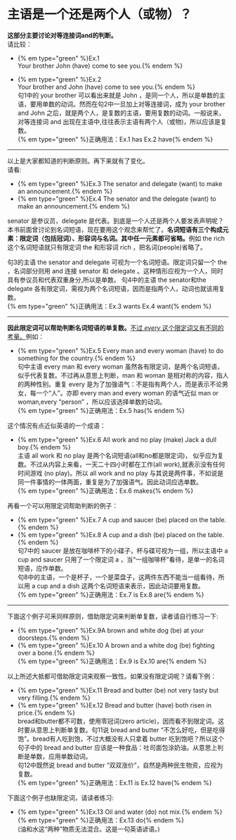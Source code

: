 # 主语是一个还是两个人（或物）？

<b>这部分主要讨论对等**连接词and**的判断。</b>  
请比较：

- {% em type="green" %}Ex.1   
Your brother John (have) come to see you.{% endem %}  

- {% em type="green" %}Ex.2   
Your brother and John (have) come to see you.{% endem %}  
句1中的 your brother 可以看出来就是 John ，是同一个人，所以是单数的主语，要用单数的动词。然而在句2中一旦加上对等连接词，成为 your brother and John 之后，就是两个人，是复数的主语，要用复数的动词。一般说来，对等连接词 and 出现在主语中,往往表示主语有两个人（或物)，所以应该是复数。  
{% em type="green" %}正确用法：Ex.1 has  Ex.2 have{% endem %}  


---


以上是大家都知道的判断原则。再下来就有了变化。  
请看:  
- {% em type="green" %}Ex.3 The senator and delegate (want) to make an announcement.{% endem %}  
- {% em type="green" %}Ex.4 The senator and the delegate (want) to make an announcement.{% endem %}  

senator 是参议员，delegate  是代表。到底是一个人还是两个人要发表声明呢？本书前面曾讨论到名词短语，现在要用这个观念来帮忙了。<b>名词短语有三个构成元素：限定词（包括冠词）、形容词与名词。其中任一元素都可省略。</b>例如 the rich 这个名词短语就只有限定词 the 和形容词 rich ，把名词(people)省略了。  

句3的主语 the senator and delegate 可视为一个名词短语。限定词只留一个 the ，名词部分则用 and 连接 senator 和 delegate 。这种情形应视为一个人，同时具有参议员和代表双重身分,所以是单数。
句4中的主语 the senator和the delegate 各有限定词，需视为两个名词短语，因而是指两个人，动词也就该用复数。  
{% em type="green" %}正确用法：Ex.3 wants   Ex.4 want{% endem %}  


---


<b>因此**限定词**可以帮助判断**名词短语的单复数**。</b><u>不过 <em>every</em> 这个限定词又有不同的考量。</u>例如：  

- {% em type="green" %}Ex.5 Every man and every woman (have) to do something for the country.{% endem %}  
句中主语 every man 和 every woman 虽然各有限定词，是两个名词短语，似乎代表复数。不过再从意思上判断，man 和 woman 是相对称的内容，指人的两种性别。重复 every 是为了加强语气：不是指有两个人，而是表示不论男女，每一个“人”。亦即 every man and every woman 的语气近似 man or woman,every “person” ，所以应该选择单数的动词。  
{% em type="green" %}正确用法：Ex.5 has{% endem %}  

这个情况有点近似英语的一个成语：  
- {% em type="green" %}Ex.6 All work and no play (make) Jack a dull boy.{% endem %}  
主语 all work 和 no play 是两个名词短语(all和no都是限定词)， 似乎应为复数。不过从内容上来看，一天二十四小时都在工作(all work),就表示没有任何时间游戏 (no play)。所以 all work and no play  与其说是两件事，不如说是同一件事情的一体两面，重复是为了加强语气。因此动词应选单数。  
{% em type="green" %}正确用法：Ex.6 makes{% endem %}  

再看一个可以用限定词帮助判断的例子：  

- {% em type="green" %}Ex.7 A cup and saucer (be) placed on the table.{% endem %}  
- {% em type="green" %}Ex.8 A cup and a dish (be) placed on the table.{% endem %}  
句7中的 saucer 是放在咖啡杯下的小碟子，杯与碟可视为一组，所以主语中 a cup and saucer 只用了一个限定词 a ，当“一组咖啡杯”看待，是单一的名词短语，应作单数。  
句8中的主语，一个是杯子，一个是菜盘子，这两件东西不能当一组看待，所以用 a cup and a dish 这两个名词短语来表示，因此动词要用复数。  
{% em type="green" %}正确用法：Ex.7 is   Ex.8 are{% endem %}  


---


下面这个例子可釆同样原则，借助限定词来判断单复数，读者请自行练习一下:  

- {% em type="green" %}Ex.9A brown and white dog (be) at your doorsteps.{% endem %}  
- {% em type="green" %}Ex.10 A brown and a white dog (be) fighting over a bone.{% endem %}  
{% em type="green" %}正确用法：Ex.9 is Ex.10 are{% endem %}  

以上所述大抵都可借助限定词来观察一致性。如果没有限定词呢？请看下例：  

- {% em type="green" %}Ex.11 Bread and butter (be) not very tasty but very filling.{% endem %}  
- {% em type="green" %}Ex.12 Bread and butter (have) both risen in price.{% endem %}  
bread和butter都不可数，使用零冠词(zero article)，因而看不到限定词。这时要从意思上判断单复数。句11说 bread and butter  “不怎么好吃，但是吃得饱”。bread有人吃到饱，不过大概没有人只拿着 butter 吃到饱吧？所以这个句子中的 bread and butter 应该是一种食品：吐司面包涂奶油。从意思上判断是单数，应用单数动词。  
句12中既然说 bread and butter “双双涨价”，自然是两种民生物资，应视为复数。  
{% em type="green" %}正确用法：Ex.11 is   Ex.12 have{% endem %}  

下面这个例子也缺限定词，请读者练习:  
- {% em type="green" %}Ex.13 Oil and water (do) not mix.{% endem %}  
{% em type="green" %}正确用法：Ex.13 do{% endem %}  
(油和水这“两种”物质无法混合。这是一句英语谚语。)